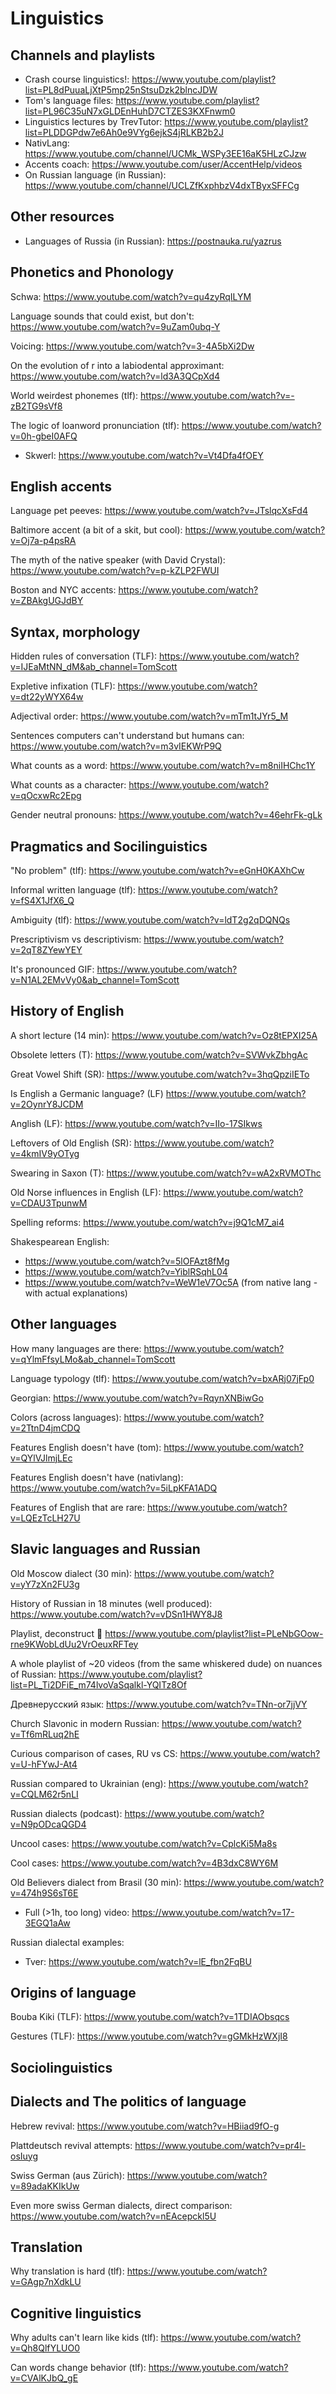 # Linguistics

## Channels and playlists

* Crash course linguistics!: https://www.youtube.com/playlist?list=PL8dPuuaLjXtP5mp25nStsuDzk2blncJDW
* Tom's language files: https://www.youtube.com/playlist?list=PL96C35uN7xGLDEnHuhD7CTZES3KXFnwm0
* Linguistics lectures by TrevTutor: https://www.youtube.com/playlist?list=PLDDGPdw7e6Ah0e9VYg6ejkS4jRLKB2b2J
* NativLang: https://www.youtube.com/channel/UCMk_WSPy3EE16aK5HLzCJzw
* Accents coach: https://www.youtube.com/user/AccentHelp/videos
* On Russian language (in Russian): https://www.youtube.com/channel/UCLZfKxphbzV4dxTByxSFFCg

## Other resources

* Languages of Russia (in Russian): https://postnauka.ru/yazrus

## Phonetics and Phonology

Schwa: https://www.youtube.com/watch?v=qu4zyRqILYM

Language sounds that could exist, but don't: https://www.youtube.com/watch?v=9uZam0ubq-Y

Voicing: https://www.youtube.com/watch?v=3-4A5bXi2Dw

On the evolution of r into a labiodental approximant: https://www.youtube.com/watch?v=ld3A3QCpXd4



World weirdest phonemes (tlf): https://www.youtube.com/watch?v=-zB2TG9sVf8

The logic of loanword pronunciation (tlf): https://www.youtube.com/watch?v=0h-gbeI0AFQ

* Skwerl: https://www.youtube.com/watch?v=Vt4Dfa4fOEY

## English accents

Language pet peeves: https://www.youtube.com/watch?v=JTslqcXsFd4

Baltimore accent (a bit of a skit, but cool): https://www.youtube.com/watch?v=Oj7a-p4psRA



The myth of the native speaker (with David Crystal): https://www.youtube.com/watch?v=p-kZLP2FWUI

Boston and NYC accents: https://www.youtube.com/watch?v=ZBAkgUGJdBY

## Syntax, morphology

Hidden rules of conversation (TLF): https://www.youtube.com/watch?v=IJEaMtNN_dM&ab_channel=TomScott

Expletive infixation (TLF): https://www.youtube.com/watch?v=dt22yWYX64w

Adjectival order: https://www.youtube.com/watch?v=mTm1tJYr5_M

Sentences computers can't understand but humans can: https://www.youtube.com/watch?v=m3vIEKWrP9Q

What counts as a word: https://www.youtube.com/watch?v=m8niIHChc1Y

What counts as a character: https://www.youtube.com/watch?v=qOcxwRc2Epg

Gender neutral pronouns: https://www.youtube.com/watch?v=46ehrFk-gLk

## Pragmatics and Socilinguistics

"No problem" (tlf): https://www.youtube.com/watch?v=eGnH0KAXhCw

Informal written language (tlf): https://www.youtube.com/watch?v=fS4X1JfX6_Q

Ambiguity (tlf): https://www.youtube.com/watch?v=ldT2g2qDQNQs

Prescriptivism vs descriptivism: https://www.youtube.com/watch?v=2qT8ZYewYEY

It's pronounced GIF: https://www.youtube.com/watch?v=N1AL2EMvVy0&ab_channel=TomScott

## History of English

A short lecture (14 min): https://www.youtube.com/watch?v=Oz8tEPXI25A

Obsolete letters (T): https://www.youtube.com/watch?v=SVWvkZbhgAc

Great Vowel Shift (SR): https://www.youtube.com/watch?v=3hqQpziIETo

Is English a Germanic language? (LF) https://www.youtube.com/watch?v=2OynrY8JCDM

Anglish (LF): https://www.youtube.com/watch?v=IIo-17SIkws

Leftovers of Old English (SR): https://www.youtube.com/watch?v=4kmIV9yOTyg

Swearing in Saxon (T): https://www.youtube.com/watch?v=wA2xRVMOThc



Old Norse influences in English (LF): https://www.youtube.com/watch?v=CDAU3TpunwM

Spelling reforms: https://www.youtube.com/watch?v=j9Q1cM7_ai4

Shakespearean English:

* https://www.youtube.com/watch?v=5lOFAzt8fMg
* https://www.youtube.com/watch?v=YiblRSqhL04
* https://www.youtube.com/watch?v=WeW1eV7Oc5A (from native lang - with actual explanations)

## Other languages

How many languages are there: https://www.youtube.com/watch?v=qYlmFfsyLMo&ab_channel=TomScott

Language typology (tlf): https://www.youtube.com/watch?v=bxARj07jFp0

Georgian: https://www.youtube.com/watch?v=RqynXNBiwGo

Colors (across languages): https://www.youtube.com/watch?v=2TtnD4jmCDQ

Features English doesn't have (tom): https://www.youtube.com/watch?v=QYlVJlmjLEc

Features English doesn't have (nativlang): https://www.youtube.com/watch?v=5iLpKFA1ADQ

Features of English that are rare: https://www.youtube.com/watch?v=LQEzTcLH27U

## Slavic languages and Russian

Old Moscow dialect (30 min): https://www.youtube.com/watch?v=yY7zXn2FU3g

History of Russian in 18 minutes (well produced): https://www.youtube.com/watch?v=vDSn1HWY8J8



Playlist, deconstruct 🔴 https://www.youtube.com/playlist?list=PLeNbGOow-rne9KWobLdUu2VrOeuxRFTey

A whole playlist of ~20 videos (from the same whiskered dude) on nuances of Russian: https://www.youtube.com/playlist?list=PL_Ti2DFiE_m74lvoVaSqalkl-YQITz8Of

Древнерусский язык: https://www.youtube.com/watch?v=TNn-or7jjVY

Church Slavonic in modern Russian: https://www.youtube.com/watch?v=Tf6mRLuq2hE

Curious comparison of cases, RU vs CS: https://www.youtube.com/watch?v=U-hFYwJ-At4

Russian compared to Ukrainian (eng): https://www.youtube.com/watch?v=CQLM62r5nLI

Russian dialects (podcast): https://www.youtube.com/watch?v=N9pODcaQGD4

Uncool cases: https://www.youtube.com/watch?v=CplcKi5Ma8s

Cool cases: https://www.youtube.com/watch?v=4B3dxC8WY6M

Old Believers dialect from Brasil (30 min): https://www.youtube.com/watch?v=474h9S6sT6E

* Full (>1h, too long) video: https://www.youtube.com/watch?v=17-3EGQ1aAw

Russian dialectal examples:

* Tver: https://www.youtube.com/watch?v=lE_fbn2FqBU

## Origins of language

Bouba Kiki (TLF): https://www.youtube.com/watch?v=1TDIAObsqcs

Gestures (TLF): https://www.youtube.com/watch?v=gGMkHzWXjI8

## Sociolinguistics

## Dialects and The politics of language

Hebrew revival: https://www.youtube.com/watch?v=HBiiad9fO-g

Plattdeutsch revival attempts: https://www.youtube.com/watch?v=pr4l-osIuyg

Swiss German (aus Zürich): https://www.youtube.com/watch?v=89adaKKIkUw

Even more swiss German dialects, direct comparison: https://www.youtube.com/watch?v=nEAcepckl5U

## Translation

Why translation is hard (tlf): https://www.youtube.com/watch?v=GAgp7nXdkLU

## Cognitive linguistics

Why adults can't learn like kids (tlf): https://www.youtube.com/watch?v=Qh8QlfYLUO0

Can words change behavior (tlf): https://www.youtube.com/watch?v=CVAlKJbQ_gE